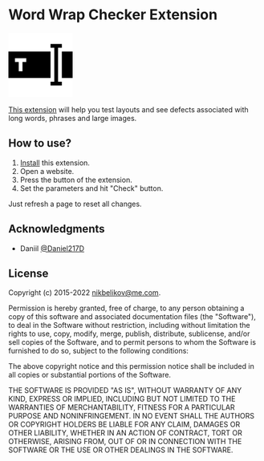 # Word Wrap Checker Extension

![extension-logo](https://github.com/nikbelikov/word-wrap-checker/blob/master/chrome/icon.png)

[This extension](http://goo.gl/3xt6MV) will help you test layouts and see defects associated with long words, phrases and large images.

## How to use?

1. [Install](http://goo.gl/3xt6MV) this extension.
2. Open a website.
3. Press the button of the extension.
4. Set the parameters and hit "Check" button.

Just refresh a page to reset all changes.

## Acknowledgments

- Daniil [@Daniel217D](https://github.com/Daniel217D)

## License

Copyright (c) 2015-2022 [nikbelikov@me.com](mailto:nikbelikov@me.com).

Permission is hereby granted, free of charge, to any person obtaining a copy
of this software and associated documentation files (the "Software"), to deal
in the Software without restriction, including without limitation the rights
to use, copy, modify, merge, publish, distribute, sublicense, and/or sell
copies of the Software, and to permit persons to whom the Software is
furnished to do so, subject to the following conditions:

The above copyright notice and this permission notice shall be included in all
copies or substantial portions of the Software.

THE SOFTWARE IS PROVIDED "AS IS", WITHOUT WARRANTY OF ANY KIND, EXPRESS OR
IMPLIED, INCLUDING BUT NOT LIMITED TO THE WARRANTIES OF MERCHANTABILITY,
FITNESS FOR A PARTICULAR PURPOSE AND NONINFRINGEMENT. IN NO EVENT SHALL THE
AUTHORS OR COPYRIGHT HOLDERS BE LIABLE FOR ANY CLAIM, DAMAGES OR OTHER
LIABILITY, WHETHER IN AN ACTION OF CONTRACT, TORT OR OTHERWISE, ARISING FROM,
OUT OF OR IN CONNECTION WITH THE SOFTWARE OR THE USE OR OTHER DEALINGS IN THE
SOFTWARE.
